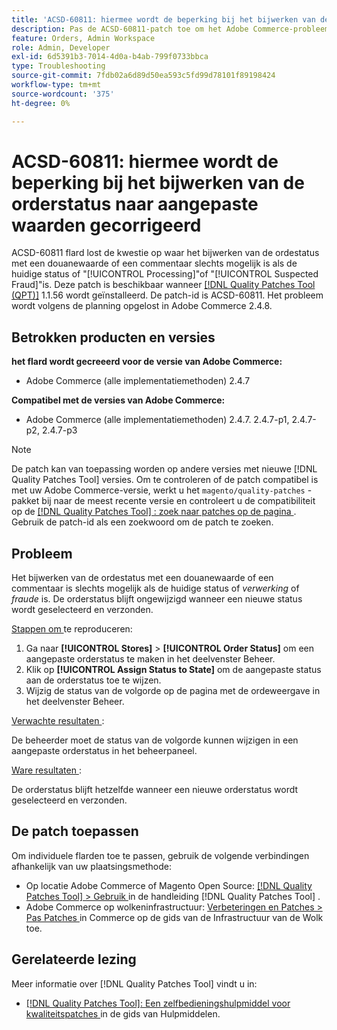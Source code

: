```yaml
---
title: 'ACSD-60811: hiermee wordt de beperking bij het bijwerken van de orderstatus naar aangepaste waarden gecorrigeerd'
description: Pas de ACSD-60811-patch toe om het Adobe Commerce-probleem op te lossen, waarbij het bijwerken van de orderstatus met een aangepaste waarde of opmerking alleen mogelijk is als de huidige status 'processing' of 'fraude' is.
feature: Orders, Admin Workspace
role: Admin, Developer
exl-id: 6d5391b3-7014-4d0a-b4ab-799f0733bbca
type: Troubleshooting
source-git-commit: 7fdb02a6d89d50ea593c5fd99d78101f89198424
workflow-type: tm+mt
source-wordcount: '375'
ht-degree: 0%

---
```


# ACSD-60811: hiermee wordt de beperking bij het bijwerken van de orderstatus naar aangepaste waarden gecorrigeerd

ACSD-60811 flard lost de kwestie op waar het bijwerken van de ordestatus met een douanewaarde of een commentaar slechts mogelijk is als de huidige status of &quot;[!UICONTROL Processing]&quot;of &quot;[!UICONTROL Suspected Fraud]&quot;is. Deze patch is beschikbaar wanneer [[!DNL Quality Patches Tool (QPT)]](/help/tools/quality-patches-tool/quality-patches-tool-to-self-serve-quality-patches.md) 1.1.56 wordt geïnstalleerd. De patch-id is ACSD-60811. Het probleem wordt volgens de planning opgelost in Adobe Commerce 2.4.8.

## Betrokken producten en versies

**het flard wordt gecreeerd voor de versie van Adobe Commerce:**

* Adobe Commerce (alle implementatiemethoden) 2.4.7

**Compatibel met de versies van Adobe Commerce:**

* Adobe Commerce (alle implementatiemethoden) 2.4.7. 2.4.7-p1, 2.4.7-p2, 2.4.7-p3

>[!NOTE]
>
>De patch kan van toepassing worden op andere versies met nieuwe [!DNL Quality Patches Tool] versies. Om te controleren of de patch compatibel is met uw Adobe Commerce-versie, werkt u het `magento/quality-patches` -pakket bij naar de meest recente versie en controleert u de compatibiliteit op de [[!DNL Quality Patches Tool] : zoek naar patches op de pagina ](https://experienceleague.adobe.com/tools/commerce-quality-patches/index.html?lang=nl-NL) . Gebruik de patch-id als een zoekwoord om de patch te zoeken.

## Probleem

Het bijwerken van de ordestatus met een douanewaarde of een commentaar is slechts mogelijk als de huidige status of *verwerking* of *fraude* is. De orderstatus blijft ongewijzigd wanneer een nieuwe status wordt geselecteerd en verzonden.

<u> Stappen om </u> te reproduceren:

1. Ga naar **[!UICONTROL Stores]** > **[!UICONTROL Order Status]** om een aangepaste orderstatus te maken in het deelvenster Beheer.
1. Klik op **[!UICONTROL Assign Status to State]** om de aangepaste status aan de orderstatus toe te wijzen.
1. Wijzig de status van de volgorde op de pagina met de ordeweergave in het deelvenster Beheer.

<u> Verwachte resultaten </u>:

De beheerder moet de status van de volgorde kunnen wijzigen in een aangepaste orderstatus in het beheerpaneel.

<u> Ware resultaten </u>:

De orderstatus blijft hetzelfde wanneer een nieuwe orderstatus wordt geselecteerd en verzonden.

## De patch toepassen

Om individuele flarden toe te passen, gebruik de volgende verbindingen afhankelijk van uw plaatsingsmethode:

* Op locatie Adobe Commerce of Magento Open Source: [[!DNL Quality Patches Tool] > Gebruik ](/help/tools/quality-patches-tool/usage.md) in de handleiding [!DNL Quality Patches Tool] .
* Adobe Commerce op wolkeninfrastructuur: [ Verbeteringen en Patches > Pas Patches ](https://experienceleague.adobe.com/docs/commerce-cloud-service/user-guide/develop/upgrade/apply-patches.html?lang=nl-NL) in Commerce op de gids van de Infrastructuur van de Wolk toe.

## Gerelateerde lezing

Meer informatie over [!DNL Quality Patches Tool] vindt u in:

* [[!DNL Quality Patches Tool]: Een zelfbedieningshulpmiddel voor kwaliteitspatches ](/help/tools/quality-patches-tool/quality-patches-tool-to-self-serve-quality-patches.md) in de gids van Hulpmiddelen.
